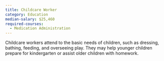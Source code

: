 ```yaml
---
title: Childcare Worker
category: Education
median-salary: $25,460
required-courses:
  - Medication Administration
---
```


Childcare workers attend to the basic needs of children, such as dressing, bathing, feeding, and overseeing play. They may help younger children prepare for kindergarten or assist older children with homework.